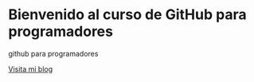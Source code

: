 # Bienvenido al curso de GitHub para programadores

github para programadores

[Visita mi blog](http://carlossolis.mobi)
